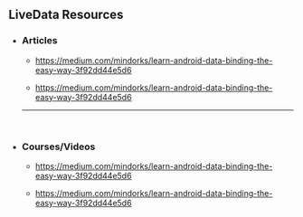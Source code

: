 ## LiveData Resources

* ### Articles
    * https://medium.com/mindorks/learn-android-data-binding-the-easy-way-3f92dd44e5d6
    
    * https://medium.com/mindorks/learn-android-data-binding-the-easy-way-3f92dd44e5d6

    ---
    <br>

* ### Courses/Videos
    * https://medium.com/mindorks/learn-android-data-binding-the-easy-way-3f92dd44e5d6
    
    * https://medium.com/mindorks/learn-android-data-binding-the-easy-way-3f92dd44e5d6